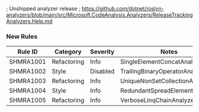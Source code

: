 ﻿; Unshipped analyzer release
; https://github.com/dotnet/roslyn-analyzers/blob/main/src/Microsoft.CodeAnalysis.Analyzers/ReleaseTrackingAnalyzers.Help.md

### New Rules

Rule ID | Category | Severity | Notes
--------|----------|----------|-------
SHMRA1001 | Refactoring | Info | SingleElementConcatAnalyzer
SHMRA1002 | Style | Disabled | TrailingBinaryOperatorAnalyzer
SHMRA1003 | Refactoring | Info | UniqueNonSetCollectionAnalyzer
SHMRA1004 | Style | Info | RedundantSpreadElementAnalyzer
SHMRA1005 | Refactoring | Info | VerboseLinqChainAnalyzer